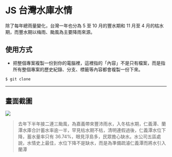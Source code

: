 # JS 台灣水庫水情

除了每年總雨量變化，台灣一年也分為 5 至 10 月的豐水期和 11 月至 4 月的枯水期，而豐水期以梅雨、颱風為主要降雨來源。

## 使用方式
- 把整個專案複製一份到你的電腦裡，這裡指的「內容」不是只有檔案，而是指所有整個專案的歷史紀錄、分支、標籤等內容都會複製一份下來。
```sh
$ git clone
```

----

## 畫面截圖
![](https://i.imgur.com/vVXmI3g.png)
> 去年下半年接二連三颱風，為嘉義帶來豐沛雨水，入冬枯水期，仁義潭、蘭潭水庫合計蓄水率逾一半，罕見枯水期不枯，清明連假過後，仁義潭水位下降，蓄水量率只有 36.74%，眼見浮島多，民眾擔心缺水。水公司五區處說，水情史上最佳，水位下降不是缺水，而是為準備疏濬仁義潭而將水引入蘭潭
